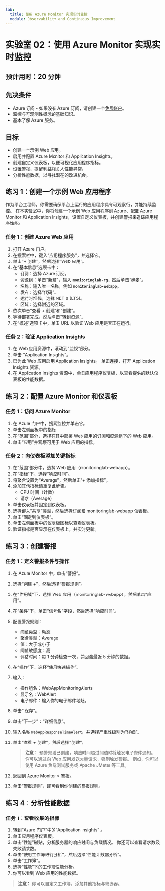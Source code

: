 ```yaml
---
lab:
  title: 使用 Azure Monitor 实现实时监控
  module: Observability and Continuous Improvement
---
```


# 实验室 02：使用 Azure Monitor 实现实时监控

## 预计用时：20 分钟

## 先决条件

- Azure 订阅 - 如果没有 Azure 订阅，请创建一个[免费帐户](https://azure.microsoft.com/free/)。
- 监控与可观测性概念的基础知识。
- 基本了解 Azure 服务。

## 目标

- 创建一个示例 Web 应用。
- 启用并配置 Azure Monitor 和 Application Insights。
- 创建自定义仪表板，以便可视化应用程序指标。
- 设置警报，提醒利益相关人性能异常。
- 分析性能数据，以寻找潜在的改进机会。

## 练习 1：创建一个示例 Web 应用程序

作为平台工程师，你需要确保平台上运行的应用程序具有可观察行，并能持续监控。 在本实验室中，你将创建一个示例 Web 应用程序到 Azure、配置 Azure Monitor 和 Application Insights，设置自定义仪表板，并创建警报来追踪应用程序性能。

### 任务 1：创建 Azure Web 应用

1. 打开 Azure 门户。
1. 在搜索栏中，键入“应用程序服务”，并选择它。
1. 单击“+ 创建”，然后选择“Web 应用”。
1. 在“基本信息”选项卡中：
   - 订阅：选择 Azure 订阅。
   - 资源组：单击“新建”，输入 **`monitoringlab-rg`**，然后单击“确定”。
   - 名称：输入唯一名称，例如 **`monitoringlab-webapp`**。
   - 发布：选择“代码”。
   - 运行时堆栈，选择 NET 8 (LTS)。
   - 区域：选择附近的区域。
1. 依次单击“查看 + 创建”和“创建”。
1. 等待部署完成，然后单击“转到资源”。
1. 在“概述”选项卡中，单击 URL 以验证 Web 应用是否正在运行。

### 任务 2：验证 Application Insights

1. 在 Web 应用资源中，滚动到“监视”部分。
1. 单击 “Application Insights”。
1. 已为此 Web 应用启用 Application Insights。 单击连接，打开 Application Insights 资源。
1. 在 Application Insights 资源中，单击应用程序仪表板，以查看提供的默认仪表板的性能数据。

## 练习 2：配置 Azure Monitor 和仪表板

### 任务 1：访问 Azure Monitor

1. 在 Azure 门户中，搜索监控并单击它。
1. 单击左侧面板中的指标
1. 在“范围”部分，选择在其中部署 Web 应用的订阅和资源组下的 Web 应用。
1. 单击“应用”并观察可用于 Web 应用的指标。

### 任务 2：向仪表板添加关键指标

1. 在“范围”部分中，选择 Web 应用（monitoringlab-webapp）。
1. 在“指标”下，选择“响应时间”。
1. 将聚合设置为“Average”，然后单击“+ 添加指标”。
1. 添加其他指标请重复此步骤。
   - CPU 时间（计数）
   - 请求（Average）
1. 单击仪表板并固定到仪表板。
1. 选择键入“共享”类型，然后选择订阅和 monitoringlab-webapp 仪表板。
1. 单击“固定到仪表板”。
1. 单击左侧面板中的仪表板图标以查看仪表板。
1. 验证指标是否显示在仪表板上，并实时更新。

## 练习 3：创建警报

### 任务 1：定义警报条件与操作

1. 在 Azure Monitor 中，单击“警报”。
1. 选择“创建 +”，然后选择“警报规则”。
1. 在“作用域”下，选择 Web 应用（monitoringlab-webapp），然后单击“应用”。
1. 在“条件”下，单击“信号名”字段，然后选择“响应时间”。
1. 配置警报规则：
   - 阈值类型：动态
   - 聚合类型：Average
   - 值：大于或小于
   - 阈值敏感度：高
   - 评估时间：每 1 分钟检查一次，并回溯最近 5 分钟的数据。
1. 在“操作”下，选择“使用快速操作”。
1. 输入：
   - 操作组名：WebAppMonitoringAlerts
   - 显示名：WebAlert
   - 电子邮件：输入你的电子邮件地址。
1. 单击“ 保存”。
1. 单击“下一步”：“详细信息”。
1. 输入名称 `WebAppResponseTimeAlert`，并选择严重性级别为“详细”。
1. 单击“查看 + 创建”，然后选择“创建”。

   > **注意：** 预警规则已创建，响应时间超过阈值时将触发电子邮件通知。 你可以通过向 Web 应用发送大量请求，强制触发警报。 例如，你可以使用 Azure 负载测试服务或 Apache JMeter 等工具。

1. 返回到 Azure Monitor > 警报。
1. 单击“警报规则”，即可看到你创建的警报规则。

## 练习 4：分析性能数据

### 任务 1：查看收集的指标

1. 转到“Azure 门户”中的“Application Insights” 。
1. 单击应用程序仪表板。
1. 单击“性能”磁贴，分析服务器的响应时间与负载情况。 你还可以查看请求数及失败请求数。
1. 单击“使用工作簿进行分析”，然后选择“性能计数器分析”。
1. 单击“工作簿”。
1. 选择“性能”下的工作簿性能分析。
1. 你可以看到 Web 应用的性能数据。

> **注意：** 你可以自定义工作簿，添加其他指标与筛选器。
